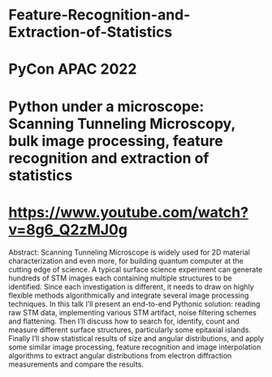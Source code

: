 # Feature-Recognition-and-Extraction-of-Statistics

# PyCon APAC 2022
# Python under a microscope: Scanning Tunneling Microscopy, bulk image processing, feature recognition and extraction of statistics
# https://www.youtube.com/watch?v=8g6_Q2zMJ0g
Abstract: 
Scanning Tunneling Microscope is widely used for 2D material characterization and even more, for building quantum computer at the cutting edge of science. A typical surface science experiment can generate hundreds of STM images each containing multiple structures to be identified. Since each investigation is different, it needs to draw on highly flexible methods algorithmically and integrate several image processing techniques. In this talk I’ll present an end-to-end Pythonic solution: reading raw STM data, implementing various STM artifact, noise filtering schemes and flattening. Then I’ll discuss how to search for, identify, count and measure different surface structures, particularly some epitaxial islands. Finally I’ll show statistical results of size and angular distributions, and apply some similar image processing, feature recognition and image interpolation algorithms to extract angular distributions from electron diffraction measurements and compare the results.
